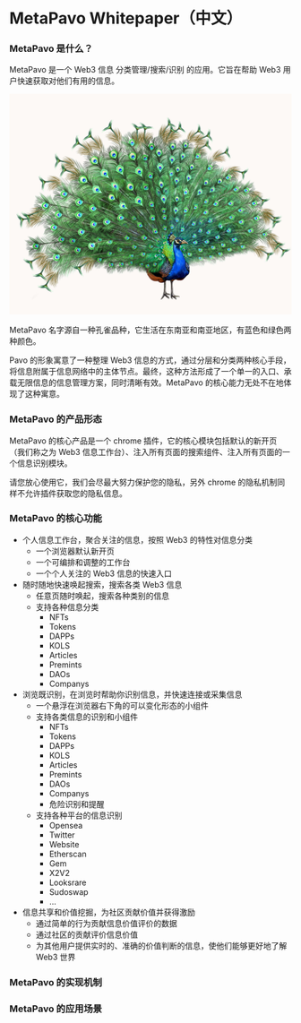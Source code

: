 # MetaPavo Whitepaper（中文）

### MetaPavo 是什么？

MetaPavo 是一个 Web3 信息 分类管理/搜索/识别 的应用。它旨在帮助 Web3 用户快速获取对他们有用的信息。

![](<.gitbook/assets/dreamstime_xxl_250002267 (2) (1).jpg>)

MetaPavo 名字源自一种孔雀品种，它生活在东南亚和南亚地区，有蓝色和绿色两种颜色。

Pavo 的形象寓意了一种整理 Web3 信息的方式，通过分层和分类两种核心手段，将信息附属于信息网络中的主体节点。最终，这种方法形成了一个单一的入口、承载无限信息的信息管理方案，同时清晰有效。MetaPavo 的核心能力无处不在地体现了这种寓意。

### MetaPavo 的产品形态

MetaPavo 的核心产品是一个 chrome 插件，它的核心模块包括默认的新开页（我们称之为 Web3 信息工作台）、注入所有页面的搜索组件、注入所有页面的一个信息识别模块。

请您放心使用它，我们会尽最大努力保护您的隐私，另外 chrome 的隐私机制同样不允许插件获取您的隐私信息。

### MetaPavo 的核心功能

- 个人信息工作台，聚合关注的信息，按照 Web3 的特性对信息分类
  - 一个浏览器默认新开页
  - 一个可编排和调整的工作台
  - 一个个人关注的 Web3 信息的快速入口
- 随时随地快速唤起搜索，搜索各类 Web3 信息
  - 任意页随时唤起，搜索各种类别的信息
  - 支持各种信息分类
    - NFTs
    - Tokens
    - DAPPs
    - KOLS
    - Articles
    - Premints
    - DAOs
    - Companys
- 浏览既识别，在浏览时帮助你识别信息，并快速连接或采集信息
  - 一个悬浮在浏览器右下角的可以变化形态的小组件
  - 支持各类信息的识别和小组件
    - NFTs
    - Tokens
    - DAPPs
    - KOLS
    - Articles
    - Premints
    - DAOs
    - Companys
    - 危险识别和提醒
  - 支持各种平台的信息识别
    - Opensea
    - Twitter
    - Website
    - Etherscan
    - Gem
    - X2V2
    - Looksrare
    - Sudoswap
    - ...
- 信息共享和价值挖掘，为社区贡献价值并获得激励
  - 通过简单的行为贡献信息价值评价的数据
  - 通过社区的贡献评价信息价值
  - 为其他用户提供实时的、准确的价值判断的信息，使他们能够更好地了解 Web3 世界

### MetaPavo 的实现机制

### MetaPavo 的应用场景
